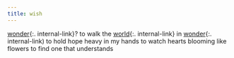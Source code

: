 ```yaml
---
title: wish
---
```

[wonder](/wonder){:. internal-link}?
to walk the [world](/earth){:. internal-link} in [wonder](/wonder){:. internal-link)
to hold hope heavy in my hands 
to watch hearts blooming like flowers 
to find one that understands
